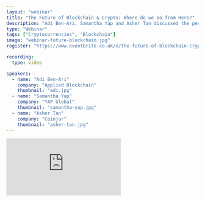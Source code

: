 ```yaml
---
layout: "webinar"
title: "The Future of Blockchain & Crypto: Where do we Go from Here?"
description: "Adi Ben-Ari, Samantha Yap and Asher Tan discussed the perspectives on the future of cryptocurrency and blockchain by looking at what the rest of 2021 is likely to have in store, along with the long-term term view and the real-world applications for both cryptocurrency and blockchain."
type: "Webinar"
tags: ["Cryptocurrencies", "Blockchain"]
image: "webinar-future-blockchain.jpg"
register: "https://www.eventbrite.co.uk/e/the-future-of-blockchain-crypto-where-do-we-go-from-here-tickets-156889146661"

recording: 
  type: video

speakers:
  - name: "Adi Ben-Ari"
    company: "Applied Blockchain"
    thumbnail: "adi.jpg"
  - name: "Samantha Yap"
    company: "YAP Global"
    thumbnail: "samantha-yap.jpg"
  - name: "Asher Tan"
    company: "Coinjar"
    thumbnail: "asher-tan.jpg"
---
```


<div class='embed-container'>
  <iframe src='https://www.youtube.com/embed/3fCAi0GzhwI' frameborder='0' allowfullscreen></iframe>
</div>
